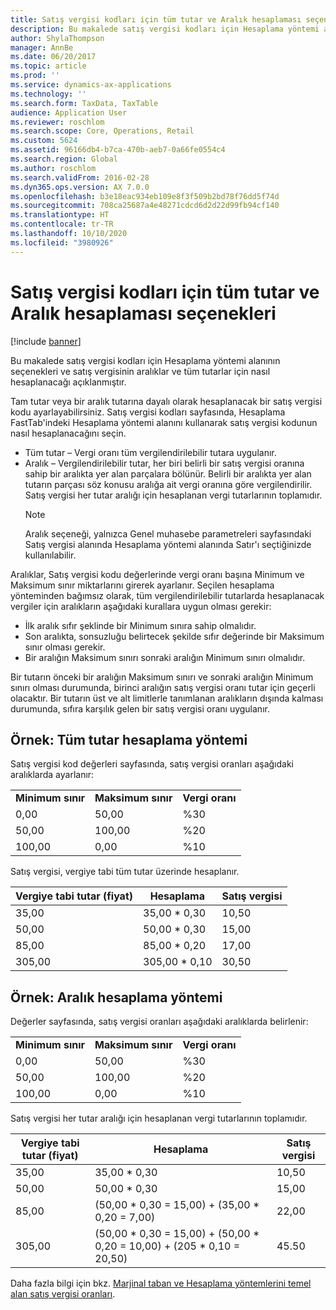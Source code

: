 ```yaml
---
title: Satış vergisi kodları için tüm tutar ve Aralık hesaplaması seçenekleri
description: Bu makalede satış vergisi kodları için Hesaplama yöntemi alanının seçenekleri ve satış vergisinin aralıklar ve tüm tutarlar için nasıl hesaplanacağı açıklanmıştır.
author: ShylaThompson
manager: AnnBe
ms.date: 06/20/2017
ms.topic: article
ms.prod: ''
ms.service: dynamics-ax-applications
ms.technology: ''
ms.search.form: TaxData, TaxTable
audience: Application User
ms.reviewer: roschlom
ms.search.scope: Core, Operations, Retail
ms.custom: 5624
ms.assetid: 96166db4-b7ca-470b-aeb7-0a66fe0554c4
ms.search.region: Global
ms.author: roschlom
ms.search.validFrom: 2016-02-28
ms.dyn365.ops.version: AX 7.0.0
ms.openlocfilehash: b3e18eac934eb109e8f3f509b2bd78f76dd5f74d
ms.sourcegitcommit: 708ca25687a4e48271cdcd6d2d22d99fb94cf140
ms.translationtype: HT
ms.contentlocale: tr-TR
ms.lasthandoff: 10/10/2020
ms.locfileid: "3980926"
---
```

# <a name="whole-amount-and-interval-calculation-options-for-sales-tax-codes"></a>Satış vergisi kodları için tüm tutar ve Aralık hesaplaması seçenekleri

[!include [banner](../includes/banner.md)]

Bu makalede satış vergisi kodları için Hesaplama yöntemi alanının seçenekleri ve satış vergisinin aralıklar ve tüm tutarlar için nasıl hesaplanacağı açıklanmıştır.

Tam tutar veya bir aralık tutarına dayalı olarak hesaplanacak bir satış vergisi kodu ayarlayabilirsiniz. Satış vergisi kodları sayfasında, Hesaplama FastTab'indeki Hesaplama yöntemi alanını kullanarak satış vergisi kodunun nasıl hesaplanacağını seçin.
- Tüm tutar – Vergi oranı tüm vergilendirilebilir tutara uygulanır.
- Aralık – Vergilendirilebilir tutar, her biri belirli bir satış vergisi oranına sahip bir aralıkta yer alan parçalara bölünür. Belirli bir aralıkta yer alan tutarın parçası söz konusu aralığa ait vergi oranına göre vergilendirilir. Satış vergisi her tutar aralığı için hesaplanan vergi tutarlarının toplamıdır.
  > [!NOTE]                                                                                                                              
  > Aralık seçeneği, yalnızca Genel muhasebe parametreleri sayfasındaki Satış vergisi alanında Hesaplama yöntemi alanında Satır'ı seçtiğinizde kullanılabilir. 

Aralıklar, Satış vergisi kodu değerlerinde vergi oranı başına Minimum ve Maksimum sınır miktarlarını girerek ayarlanır. Seçilen hesaplama yönteminden bağımsız olarak, tüm vergilendirilebilir tutarlarda hesaplanacak vergiler için aralıkların aşağıdaki kurallara uygun olması gerekir:
-   İlk aralık sıfır şeklinde bir Minimum sınıra sahip olmalıdır.
-   Son aralıkta, sonsuzluğu belirtecek şekilde sıfır değerinde bir Maksimum sınır olması gerekir.
-   Bir aralığın Maksimum sınırı sonraki aralığın Minimum sınırı olmalıdır.

Bir tutarın önceki bir aralığın Maksimum sınırı ve sonraki aralığın Minimum sınırı olması durumunda, birinci aralığın satış vergisi oranı tutar için geçerli olacaktır. Bir tutarın üst ve alt limitlerle tanımlanan aralıkların dışında kalması durumunda, sıfıra karşılık gelen bir satış vergisi oranı uygulanır.

## <a name="example-whole-amount-method-of-calculation"></a>Örnek: Tüm tutar hesaplama yöntemi
Satış vergisi kod değerleri sayfasında, satış vergisi oranları aşağıdaki aralıklarda ayarlanır:

|                   |                   |              |
|-------------------|-------------------|--------------|
| **Minimum sınır** | **Maksimum sınır** | **Vergi oranı** |
| 0,00              | 50,00             | %30          |
| 50,00             | 100,00            | %20          |
| 100,00            | 0,00              | %10          |

Satış vergisi, vergiye tabi tüm tutar üzerinde hesaplanır.

| Vergiye tabi tutar (fiyat) | Hesaplama    | Satış vergisi |
|------------------------|----------------|-----------|
| 35,00                  | 35,00 \* 0,30  | 10,50     |
| 50,00                  | 50,00 \* 0,30  | 15,00     |
| 85,00                  | 85,00 \* 0,20  | 17,00     |
| 305,00                 | 305,00 \* 0,10 | 30,50     |

## <a name="example-interval-method-of-calculation"></a> Örnek: Aralık hesaplama yöntemi
Değerler sayfasında, satış vergisi oranları aşağıdaki aralıklarda belirlenir:

|                   |                   |              |
|-------------------|-------------------|--------------|
| **Minimum sınır** | **Maksimum sınır** | **Vergi oranı** |
| 0,00              | 50,00             | %30          |
| 50,00             | 100,00            | %20          |
| 100,00            | 0,00              | %10          |

Satış vergisi her tutar aralığı için hesaplanan vergi tutarlarının toplamıdır.

| Vergiye tabi tutar (fiyat) | Hesaplama                                                               | Satış vergisi |
|------------------------|---------------------------------------------------------------------------|-----------|
| 35,00                  | 35,00 \* 0,30                                                             | 10,50     |
| 50,00                  | 50,00 \* 0,30                                                             | 15,00     |
| 85,00                  | (50,00 \* 0,30 = 15,00) + (35,00 \* 0,20 = 7,00)                          | 22,00     |
| 305,00                 | (50,00 \* 0,30 = 15,00) + (50,00 \* 0,20 = 10,00) + (205 \* 0,10 = 20,50) | 45.50     |



Daha fazla bilgi için bkz. [Marjinal taban ve Hesaplama yöntemlerini temel alan satış vergisi oranları](marginal-base-field.md).





